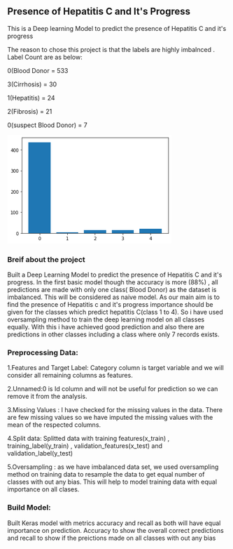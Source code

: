 
<h2>Presence of Hepatitis C and It's Progress </h2>

This is a Deep learning Model to predict the presence of Hepatitis C  and it's progress

The reason to chose this project is that the labels are highly imbalnced . Label Count are as below:

0(Blood Donor =            533

3(Cirrhosis) =            30

1(Hepatitis) =          24

2(Fibrosis) =       21

0(suspect Blood Donor)  =       7

![alt text](https://github.com/karthikkodakandla/Hepatitis-C-and-It-s-progress/blob/master/download.png "Histogram")

<h3>Breif about the project</h3>

Built a Deep Learning Model to predict the presence of Hepatitis C  and it's progress. In the first basic model though the accuracy is more (88%) , all predictions are made with only one class( Blood Donor) as the dataset is imbalanced. This will be considered as naive model. As our main aim is to find the presence of Hepatitis c and it's progress importance should be given for the classes which predict hepatitis C(class 1 to 4). So i have used oversampling method to train the deep learning model on all classes equally. With this i have achieved good prediction and also there are predictions in other classes including a class where only 7 records exists.

<h3>Preprocessing Data:</h3>

1.Features and Target Label: Category column is target variable and we will consider all remaining columns as features. 

2.Unnamed:0 is Id column and will not be useful for prediction so we can remove it from the analysis.

3.Missing Values : I have checked for the missing values in the data. There are few missing values so we have imputed the missing values with the mean of the respected columns.

4.Split data: Splitted data with training features(x_train) , training_label(y_train) , validation_features(x_test) and validation_label(y_test)

5.Oversampling : as we have imbalanced data set, we used oversampling method on training data to resample the data to get equal number of classes with out any bias. This will help to model training data with equal importance on all clases.

<h3>Build Model:</h3>
Built Keras model with metrics accuracy and recall as both will have equal importance on prediction. Accuracy to show the overall correct predictions and recall to show if the preictions made on all classes with out any bias


